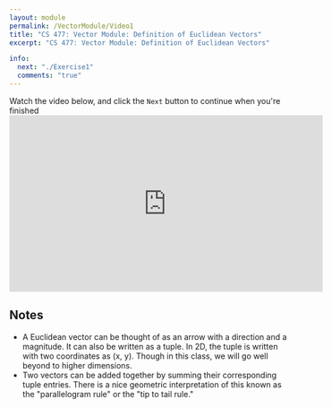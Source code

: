 ```yaml
---
layout: module
permalink: /VectorModule/Video1
title: "CS 477: Vector Module: Definition of Euclidean Vectors"
excerpt: "CS 477: Vector Module: Definition of Euclidean Vectors"

info:
  next: "./Exercise1"
  comments: "true"
---
```


<p>
Watch the video below, and click the <code>Next</code> button to continue when you're finished

<iframe width="560" height="315" src="https://www.youtube.com/embed/QXP-ohHKfyo" title="YouTube video player" frameborder="0" allow="accelerometer; autoplay; clipboard-write; encrypted-media; gyroscope; picture-in-picture" allowfullscreen></iframe>

<h2>Notes</h2>

<ul>
  <li>A Euclidean vector can be thought of as an arrow with a direction and a magnitude.  It can also be written as a tuple.  In 2D, the tuple is written with two coordinates as (x, y).  Though in this class, we will go well beyond to higher dimensions.</li>
  <li>Two vectors can be added together by summing their corresponding tuple entries.  There is a nice geometric interpretation of this known as the "parallelogram rule" or the "tip to tail rule."</li>
</ul>
